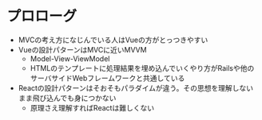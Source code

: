 # プロローグ

- MVCの考え方になじんでいる人はVueの方がとっつきやすい
- Vueの設計パターンはMVCに近いMVVM
  - Model-View-ViewModel
  - HTMLのテンプレートに処理結果を埋め込んでいくやり方がRailsや他のサーバサイドWebフレームワークと共通している
- Reactの設計パターンはそおそもパラダイムが違う。その思想を理解しないまま飛び込んでも身につかない
  - 原理さえ理解すればReactは難しくない
